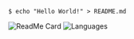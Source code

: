 
```shell
$ echo "Hello World!" > README.md
```
![ReadMe Card](https://github-readme-stats.vercel.app/api/pin/?username=VMT-Batman&repo=PythonBotTemplate)
![Languages](https://github-readme-stats.vercel.app/api/top-langs/?username=VMT-Batman&layout=compact)
